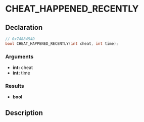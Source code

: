 # CHEAT_HAPPENED_RECENTLY

## Declaration
```cpp
// 0x7488454D
bool CHEAT_HAPPENED_RECENTLY(int cheat, int time);
```

### Arguments
- **int:** cheat
- **int:** time

### Results
- **bool**

## Description
